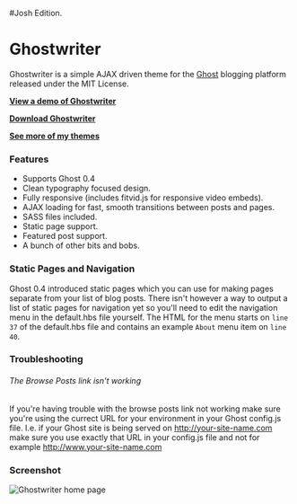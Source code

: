 #Josh Edition.

# Ghostwriter

Ghostwriter is a simple AJAX driven theme for the [Ghost](http://github.com/tryghost/ghost/) blogging platform released under the MIT License.

**[View a demo of Ghostwriter](http://ghostwriter-theme.ghost.io/)**

**[Download Ghostwriter](https://github.com/roryg/ghostwriter/archive/master.zip)**

**[See more of my themes](http://jollygoodthemes.com)**

### Features

* Supports Ghost 0.4
* Clean typography focused design.
* Fully responsive (includes fitvid.js for responsive video embeds).
* AJAX loading for fast, smooth transitions between posts and pages.
* SASS files included.
* Static page support.
* Featured post support.
* A bunch of other bits and bobs.

### Static Pages and Navigation

Ghost 0.4 introduced static pages which you can use for making pages separate from your list of blog posts. There isn't however a way to output a list of static pages for navigation yet so you'll need to edit the navigation menu in the default.hbs file yourself. The HTML for the menu starts on `line 37` of the default.hbs file and contains an example `About` menu item on `line 40`.

### Troubleshooting

###### The Browse Posts link isn't working

If you're having trouble with the browse posts link not working make sure you're using the currect URL for your environment in your Ghost config.js file. I.e. if your Ghost site is being served on http://your-site-name.com make sure you use exactly that URL in your config.js file and not for example http://www.your-site-name.com

### Screenshot

![Ghostwriter home page](https://github.com/roryg/ghostwriter/blob/master/screenshot.png?raw=true)
